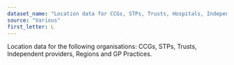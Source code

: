 ```yaml
---
dataset_name: "Location data for CCGs, STPs, Trusts, Hospitals, Independent Providers, Regions, GP practices and Care home HQs."
source: "Various"
first_letter: L
---
```

Location data for the following organisations: CCGs, STPs, Trusts, Independent providers, Regions and GP Practices.